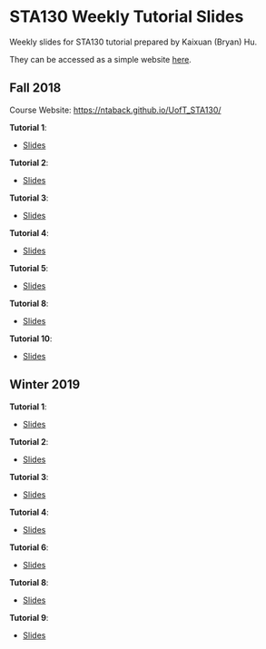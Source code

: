 # STA130 Weekly Tutorial Slides
Weekly slides for STA130 tutorial prepared by Kaixuan (Bryan) Hu.

They can be accessed as a simple website <a href="https://kaixuan0623.github.io/STA130-Weekly-Tutorial-Slides/">here</a>.

## Fall 2018

Course Website: <a href="https://ntaback.github.io/UofT_STA130/">https://ntaback.github.io/UofT_STA130/</a>

**Tutorial 1**:
- <a href="https://kaixuan0623.github.io/STA130-Weekly-Tutorial-Slides/sta130fall2018w1tut.pdf">Slides</a>

**Tutorial 2**: 
- <a href="https://kaixuan0623.github.io/STA130-Weekly-Tutorial-Slides/sta130fall2018w2tut.pdf">Slides</a>

**Tutorial 3**:
- <a href="https://kaixuan0623.github.io/STA130-Weekly-Tutorial-Slides/sta130fall2018w3tut.pdf">Slides</a>

**Tutorial 4**:
- <a href="https://kaixuan0623.github.io/STA130-Weekly-Tutorial-Slides/sta130fall2018w4tut.pdf">Slides</a>

**Tutorial 5**: 
- <a href="https://kaixuan0623.github.io/STA130-Weekly-Tutorial-Slides/sta130fall2018w5tut.pdf">Slides</a>

**Tutorial 8**: 
- <a href="https://kaixuan0623.github.io/STA130-Weekly-Tutorial-Slides/sta130fall2018w8tut.pdf">Slides</a>

**Tutorial 10**: 
- <a href="https://kaixuan0623.github.io/STA130-Weekly-Tutorial-Slides/sta130fall2018w10tut.pdf">Slides</a>


## Winter 2019

**Tutorial 1**:
- <a href="https://kaixuan0623.github.io/STA130-Weekly-Tutorial-Slides/sta130winter2019w1tut.pdf">Slides</a>

**Tutorial 2**:
- <a href="https://kaixuan0623.github.io/STA130-Weekly-Tutorial-Slides/sta130winter2019w2tut.pdf">Slides</a>

**Tutorial 3**:
- <a href="https://kaixuan0623.github.io/STA130-Weekly-Tutorial-Slides/sta130winter2019w3tut.pdf">Slides</a>

**Tutorial 4**:
- <a href="https://kaixuan0623.github.io/STA130-Weekly-Tutorial-Slides/sta130winter2019w4tut.pdf">Slides</a>

**Tutorial 6**:
- <a href="https://kaixuan0623.github.io/STA130-Weekly-Tutorial-Slides/w6.pdf">Slides</a>

**Tutorial 8**:
- <a href="https://kaixuan0623.github.io/STA130-Weekly-Tutorial-Slides/w8.pdf">Slides</a>

**Tutorial 9**:
- <a href="https://kaixuan0623.github.io/STA130-Weekly-Tutorial-Slides/w9.pdf">Slides</a>
